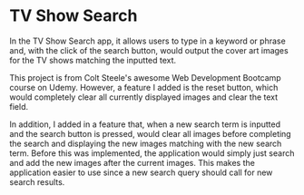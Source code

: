 # TV Show Search
In the TV Show Search app, it allows users to type in a keyword or phrase and, with the click of the search button, would output the cover art images for the TV shows matching the inputted text.

This project is from Colt Steele's awesome Web Development Bootcamp course on Udemy. However, a feature I added is the reset button, which would completely clear all currently displayed images and clear the text field.

In addition, I added in a feature that, when a new search term is inputted and the search button is pressed, would clear all images before completing the search and displaying the new images matching with the new search term. Before this was implemented, the application would simply just search and add the new images after the current images. This makes the application easier to use since a new search query should call for new search results.
